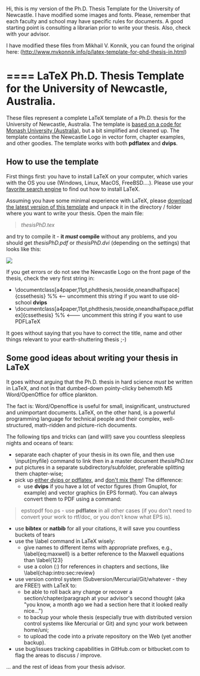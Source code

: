Hi, this is my version of the Ph.D. Thesis Template for the University of Newcastle.
I have modified some images and fonts. Please, remember that each faculty and school may have specific rules for documents.
A good starting point is consulting a librarian prior to write your thesis.
Also, check with your advisor.

I have modified these files from Mikhail V. Konnik, you can found the original here: (http://www.mvkonnik.info/p/latex-template-for-phd-thesis-in.html)

====
LaTeX Ph.D. Thesis Template for the University of Newcastle, Australia.
====

These files represent a complete LaTeX template of a Ph.D. thesis for the University of Newcastle, Australia. The template is [based on a code for Monash University (Australia)](http://www.csse.monash.edu.au/software/latex/), but a bit simplified and cleaned up. The template contains the Newcastle Logo in vector form, chapter examples, and other goodies. The template works with both **pdflatex** and **dvips**.


How to use the template
----

First things first: you have to install LaTeX on your computer, which varies with the OS you use (Windows, Linux, MacOS, FreeBSD....). Please use your [favorite search engine](http://www.google.com) to find out how to install LaTeX.

Assuming you have some minimal experience with LaTeX, please [download the latest version of this template](https://github.com/mydebianblog/phdtemplateaunewcastle/archive/master.zip) and unpack it in the directory / folder where you want to write your thesis. Open the main file:

> _thesisPhD.tex_

and try to compile it - **it *must* compile** without any problems, and you should get _thesisPhD.pdf_ or _thesisPhD.dvi_ (depending on the settings) that looks like this:

![](https://dl.dropboxusercontent.com/u/8038890/LaTeX/thesisPhD.png)

If you get errors or do not see the Newcastle Logo on the front page of the thesis, check the very first string in:

   - \documentclass[a4paper,11pt,phdthesis,twoside,oneandhalfspace]{cssethesis}  %% <-- uncomment this string if you want to use old-school **dvips**
   - \documentclass[a4paper,11pt,phdthesis,twoside,oneandhalfspace,pdflatex]{cssethesis} %% <--- uncomment this string if you want to use PDFLaTeX
 

It goes without saying that you have to correct the title, name and other things relevant to your earth-shuttering thesis ;-)


Some good ideas about writing your thesis in LaTeX
----

It goes without arguing that the Ph.D. thesis in hard science *must* be written in LaTeX, and not in that dumbed-down pointy-clicky behemoth MS Word/OpenOffice for office plankton. 

The fact is: Word/Openoffice is useful for small, insignificant, unstructured and unimportant documents. LaTeX, on the other hand, is a powerful programming language for technical people and their complex, well-structured, math-ridden and picture-rich documents.

The following tips and tricks can (and will!) save you countless sleepless nights and oceans of tears:

 - separate each chapter of your thesis in its own file, and then use \input{myfile} command to link then in a master document _thesisPhD.tex_
 - put pictures in a separate subdirectory/subfolder, preferable splitting them chapter-wise;
 - pick up [either dvips or pdflatex](http://www.math.northwestern.edu/comp-help/including_graphics.html), and [don't mix them](http://homepages.physik.uni-muenchen.de/~Otto.Schaile/howtos/h_pdflatex.html)! The difference:
      - use **dvips** if you have a lot of vector figures (from Gnuplot, for example) and vector graphics (in EPS format). You can always convert them to PDF using a command:
> epstopdf foo.ps
      - use **pdflatex** in all other cases (if you don't need to convert your work to rtf/doc, or you don't know what EPS is).
 - use **bibtex** or **natbib** for all your citations, it will save you countless buckets of tears
 - use the \label command in LaTeX wisely:
      - give names to different items with appropriate prefixes, e.g., \label{eq:maxwell} is a better reference to the Maxwell equations than \label{123}
      - use a colon (:) for references in chapters and sections, like \label{chap:intro:sec:review}
 - use version control system (Subversion/Mercurial/Git/whatever - they are FREE!) with LaTeX to:
      - be able to roll back any change or recover a section/chapter/paragraph at your advisor's second thought (aka "you know, a month ago we had a section here that it looked really nice...")
      - to backup your whole thesis (especially true with distributed version control systems like Mercurial or Git) and sync your work between home/uni;
      - to upload the code into a private repository on the Web (yet another backup).
 - use bug/issues tracking capabilities in GitHub.com or bitbucket.com to flag the areas to discuss / improve.

... and the rest of ideas from your thesis advisor.